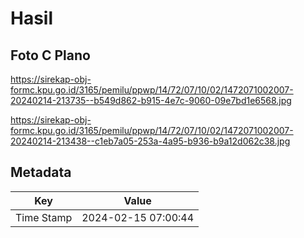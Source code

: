 # Hasil

## Foto C Plano

https://sirekap-obj-formc.kpu.go.id/3165/pemilu/ppwp/14/72/07/10/02/1472071002007-20240214-213735--b549d862-b915-4e7c-9060-09e7bd1e6568.jpg

https://sirekap-obj-formc.kpu.go.id/3165/pemilu/ppwp/14/72/07/10/02/1472071002007-20240214-213438--c1eb7a05-253a-4a95-b936-b9a12d062c38.jpg


## Metadata

| Key        | Value               |
| ---------- | ------------------- |
| Time Stamp | 2024-02-15 07:00:44 |



